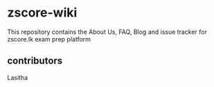 # zscore-wiki

This repository contains the About Us, FAQ, Blog and issue tracker for zscore.lk exam prep platform
## contributors
Lasitha
